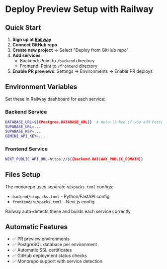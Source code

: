 # Deploy Preview Setup with Railway

## Quick Start

1. **Sign up at [Railway](https://railway.app)**
2. **Connect GitHub repo**
3. **Create new project** → Select "Deploy from GitHub repo"
4. **Add services**:
   - Backend: Point to `/backend` directory
   - Frontend: Point to `/frontend` directory
5. **Enable PR previews**: Settings → Environments → Enable PR deploys

## Environment Variables

Set these in Railway dashboard for each service:

### Backend Service
```bash
DATABASE_URL=${{Postgres.DATABASE_URL}}  # Auto-linked if you add Postgres
SUPABASE_URL=...
SUPABASE_KEY=...
GEMINI_API_KEY=...
```

### Frontend Service  
```bash
NEXT_PUBLIC_API_URL=https://${{backend.RAILWAY_PUBLIC_DOMAIN}}
```

## Files Setup

The monorepo uses separate `nixpacks.toml` configs:
- `backend/nixpacks.toml` - Python/FastAPI config
- `frontend/nixpacks.toml` - Next.js config

Railway auto-detects these and builds each service correctly.

## Automatic Features

- ✅ PR preview environments
- ✅ PostgreSQL database per environment
- ✅ Automatic SSL certificates
- ✅ GitHub deployment status checks
- ✅ Monorepo support with service detection
